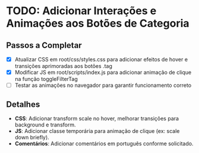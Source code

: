 # TODO: Adicionar Interações e Animações aos Botões de Categoria

## Passos a Completar

- [x] Atualizar CSS em root/css/styles.css para adicionar efeitos de hover e transições aprimoradas aos botões .tag
- [x] Modificar JS em root/scripts/index.js para adicionar animação de clique na função toggleFilterTag
- [ ] Testar as animações no navegador para garantir funcionamento correto

## Detalhes

- **CSS**: Adicionar transform scale no hover, melhorar transições para background e transform.
- **JS**: Adicionar classe temporária para animação de clique (ex: scale down briefly).
- **Comentários**: Adicionar comentários em português conforme solicitado.
